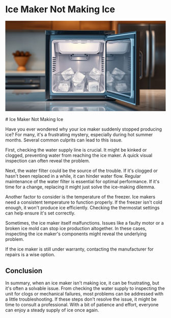 <h1> Ice Maker Not Making Ice
 </h1><p><img src="/images/ice_maker_malfunction_issue.jpg"></p># Ice Maker Not Making Ice

Have you ever wondered why your ice maker suddenly stopped producing ice? For many, it's a frustrating mystery, especially during hot summer months. Several common culprits can lead to this issue.

First, checking the water supply line is crucial. It might be kinked or clogged, preventing water from reaching the ice maker. A quick visual inspection can often reveal the problem.

Next, the water filter could be the source of the trouble. If it's clogged or hasn't been replaced in a while, it can hinder water flow. Regular maintenance of the water filter is essential for optimal performance. If it's time for a change, replacing it might just solve the ice-making dilemma.

Another factor to consider is the temperature of the freezer. Ice makers need a consistent temperature to function properly. If the freezer isn't cold enough, it won't produce ice efficiently. Checking the thermostat settings can help ensure it's set correctly.

Sometimes, the ice maker itself malfunctions. Issues like a faulty motor or a broken ice mold can stop ice production altogether. In these cases, inspecting the ice maker's components might reveal the underlying problem.

If the ice maker is still under warranty, contacting the manufacturer for repairs is a wise option.

## Conclusion

In summary, when an ice maker isn't making ice, it can be frustrating, but it's often a solvable issue. From checking the water supply to inspecting the unit for clogs or mechanical failures, most problems can be addressed with a little troubleshooting. If these steps don't resolve the issue, it might be time to consult a professional. With a bit of patience and effort, everyone can enjoy a steady supply of ice once again.
